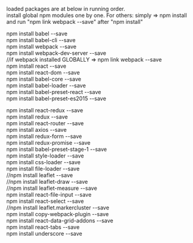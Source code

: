 
loaded packages are at below in running order. <br />
install global npm modules one by one. For others: simply => npm install <br />
and run "npm link webpack --save" after "npm install" <br />

npm install babel --save <br />
npm install babel-cli --save <br />
npm install webpack --save <br />
npm install webpack-dev-server --save <br />
//if webpack installed GLOBALLY => npm link webpack --save <br />
npm install react --save <br />
npm install react-dom --save <br />
npm install babel-core --save  <br />
npm install babel-loader --save <br />
npm install babel-preset-react --save <br />
npm install babel-preset-es2015 --save <br />

npm install react-redux --save <br />
npm install redux --save <br />
npm install react-router --save <br />
npm install axios --save <br />
npm install redux-form --save <br />
npm install redux-promise --save <br />
npm install babel-preset-stage-1 --save <br />
npm install style-loader --save <br />
npm install css-loader --save <br />
npm install file-loader --save <br />
//npm install leaflet --save <br />
//npm install leaflet-draw --save <br />
//npm install leaflet-measure --save <br />
npm install react-file-input --save <br />
npm install react-select --save <br />
//npm install leaflet.markercluster --save <br />
npm install copy-webpack-plugin --save <br />
npm install react-data-grid-addons --save <br />
npm install react-tabs --save <br />
npm install underscore --save <br />
